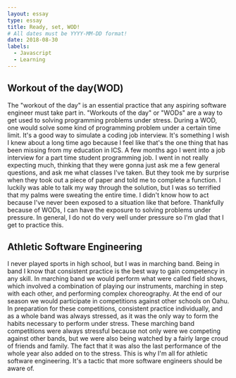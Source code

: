 ```yaml
---
layout: essay
type: essay
title: Ready, set, WOD!
# All dates must be YYYY-MM-DD format!
date: 2018-08-30
labels:
  - Javascript
  - Learning
---
```


## Workout of the day(WOD)
The "workout of the day" is an essential practice that any aspiring software engineer must take part in. "Workouts of the day" or "WODs" are a way to get used to solving programming problems under stress. During a WOD, one would solve some kind of programming problem under a certain time limit. It's a good way to simulate a coding job interview. It's something I wish I knew about a long time ago because I feel like that's the one thing that has been missing from my education in ICS. A few months ago I went into a job interview for a part time student programming job. I went in not really expecting much, thinking that they were gonna just ask me a few general questions, and ask me what classes I've taken. But they took me by surprise when they took out a piece of paper and told me to complete a function. I luckily was able to talk my way through the solution, but I was so terrified that my palms were sweating the entire time. I didn't know how to act because I've never been exposed to a situation like that before. Thankfully because of WODs, I can have the exposure to solving problems under pressure. In general, I do not do very well under pressure so I'm glad that I get to practice this. 

## Athletic Software Engineering
I never played sports in high school, but I was in marching band. Being in band I know that consistent practice is the best way to gain competency in any skill. In marching band we would perform what were called field shows, which involved a combination of playing our instruments, marching in step with each other, and performing complex choreography. At the end of our season we would participate in competitions against other schools on Oahu. In preparation for these competitions, consistent practice individually, and as a whole band was always stressed, as it was the only way to form the habits necessary to perform under stress. These marching band competitions were always stressful because not only were we competing against other bands, but we were also being watched by a fairly large croud of friends and family. The fact that it was also the last performance of the whole year also added on to the stress. This is why I'm all for athletic software engineering. It's a tactic that more software engineers should be aware of. 

